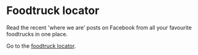 # Foodtruck locator

Read the recent 'where we are' posts on Facebook from all your favourite foodtrucks in one place.

Go to the [foodtruck locator](https://staplegun.github.com/foodtruck-locator).
